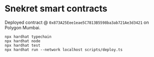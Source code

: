 # Snekret smart contracts

Deployed contract @ `0x873A25Eee1eae5C7813B5598ba3ab721Ae3d3421` on Polygon Mumbai.

```shell
npx hardhat typechain
npx hardhat node
npx hardhat test
npx hardhat run --network localhost scripts/deploy.ts
```
